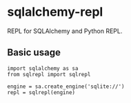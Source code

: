 sqlalchemy-repl
===============

REPL for SQLAlchemy and Python REPL.

Basic usage
-----------
```
import sqlalchemy as sa
from sqlrepl import sqlrepl

engine = sa.create_engine('sqlite://')
repl = sqlrepl(engine)
```
